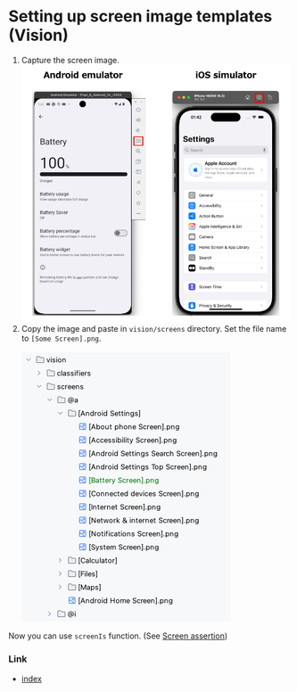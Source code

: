 # Setting up screen image templates (Vision)

1. Capture the screen image. <br>![](_images/capture_screen.png)
2. Copy the image and paste in `vision/screens` directory. Set the file name to
   `[Some Screen].png`.<br><br>![](_images/adding_template_screen_image.png)

Now you can use `screenIs` function.
(See [Screen assertion](../function_property/asserting_existence/screen_assertion.md))

### Link

- [index](../../../index.md)
